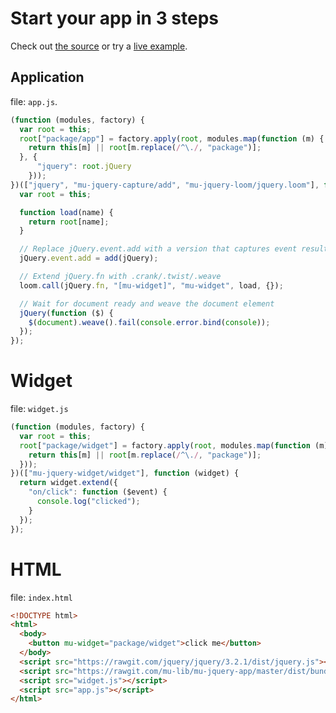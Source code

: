 # Start your app in 3 steps

Check out [the source](https://github.com/mu-lib/mu-jquery-app/tree/master/examples/quickstart) or try a [live example](examples/quickstart).

## Application

file: `app.js`.

```javascript
(function (modules, factory) {
  var root = this;
  root["package/app"] = factory.apply(root, modules.map(function (m) {
    return this[m] || root[m.replace(/^\./, "package")];
  }, {
      "jquery": root.jQuery
    }));
})(["jquery", "mu-jquery-capture/add", "mu-jquery-loom/jquery.loom"], function (jQuery, add, loom) {
  var root = this;

  function load(name) {
    return root[name];
  }

  // Replace jQuery.event.add with a version that captures event results
  jQuery.event.add = add(jQuery);

  // Extend jQuery.fn with .crank/.twist/.weave
  loom.call(jQuery.fn, "[mu-widget]", "mu-widget", load, {});

  // Wait for document ready and weave the document element
  jQuery(function ($) {
    $(document).weave().fail(console.error.bind(console));
  });
});
```

# Widget

file: `widget.js`

```javascript
(function (modules, factory) {
  var root = this;
  root["package/widget"] = factory.apply(root, modules.map(function (m) {
    return this[m] || root[m.replace(/^\./, "package")];
  }));
})(["mu-jquery-widget/widget"], function (widget) {
  return widget.extend({
    "on/click": function ($event) {
      console.log("clicked");
    }
  });
});
```

# HTML

file: `index.html`

```html
<!DOCTYPE html>
<html>
  <body>
    <button mu-widget="package/widget">click me</button>
  </body>
  <script src="https://rawgit.com/jquery/jquery/3.2.1/dist/jquery.js"></script>
  <script src="https://rawgit.com/mu-lib/mu-jquery-app/master/dist/bundle.min.js"></script>
  <script src="widget.js"></script>
  <script src="app.js"></script>
</html>
```